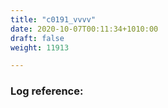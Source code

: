 ```yaml
---
title: "c0191_vvvv"
date: 2020-10-07T00:11:34+1010:00
draft: false
weight: 11913

---
```


### Log reference: <no value>

```
